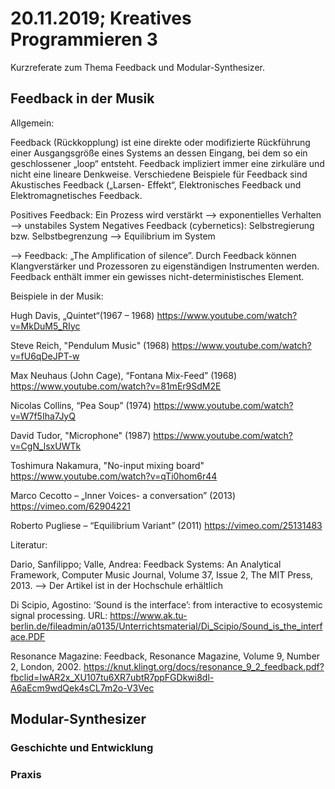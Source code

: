 # 20.11.2019; Kreatives Programmieren 3

Kurzreferate zum Thema Feedback und Modular-Synthesizer.

## Feedback in der Musik

Allgemein: 

Feedback (Rückkopplung) ist eine direkte oder modifizierte Rückführung einer Ausgangsgröße eines Systems an dessen Eingang, bei dem so ein geschlossener „loop“ entsteht. Feedback impliziert immer eine zirkuläre und nicht eine lineare Denkweise.
Verschiedene Beispiele für Feedback sind Akustisches Feedback („Larsen- Effekt“, Elektronisches Feedback und Elektromagnetisches Feedback.

Positives Feedback: Ein Prozess wird verstärkt --> exponentielles Verhalten --> unstabiles System 
Negatives Feedback (cybernetics): Selbstregierung bzw. Selbstbegrenzung --> Equilibrium im System 

--> Feedback: „The Amplification of silence”.
Durch Feedback können Klangverstärker und Prozessoren zu eigenständigen Instrumenten werden.
Feedback enthält immer ein gewisses nicht-deterministisches Element.


Beispiele in der Musik:

Hugh Davis, „Quintet“(1967 – 1968)
https://www.youtube.com/watch?v=MkDuM5_RIyc

Steve Reich, "Pendulum Music" (1968)
https://www.youtube.com/watch?v=fU6qDeJPT-w

Max Neuhaus (John Cage), “Fontana Mix-Feed” (1968)
https://www.youtube.com/watch?v=81mEr9SdM2E

Nicolas Collins, “Pea Soup” (1974) 
https://www.youtube.com/watch?v=W7f5Iha7JyQ

David Tudor, "Microphone" (1987)
https://www.youtube.com/watch?v=CgN_lsxUWTk

Toshimura Nakamura, "No-input mixing board"
https://www.youtube.com/watch?v=qTi0hom6r44

Marco Cecotto – „Inner Voices- a conversation” (2013)
https://vimeo.com/62904221

Roberto Pugliese – “Equilibrium Variant” (2011)
https://vimeo.com/25131483

Literatur:


Dario, Sanfilippo; Valle, Andrea: Feedback Systems: An Analytical Framework, Computer Music Journal, Volume 37, Issue 2, The MIT Press, 2013. --> Der Artikel ist in der Hochschule erhältlich

Di Scipio, Agostino: ‘Sound is the interface’: from interactive to
ecosystemic signal processing.
URL: https://www.ak.tu-berlin.de/fileadmin/a0135/Unterrichtsmaterial/Di_Scipio/Sound_is_the_interface.PDF

Resonance Magazine: Feedback, 
Resonance Magazine, Volume 9, Number 2, London, 2002.
https://knut.klingt.org/docs/resonance_9_2_feedback.pdf?fbclid=IwAR2x_XU107tu6XR7ubtR7ppFGDkwi8dl-A6aEcm9wdQek4sCL7m2o-V3Vec


## Modular-Synthesizer

### Geschichte und Entwicklung

### Praxis
